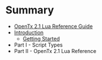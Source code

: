 # Summary

* [OpenTx 2.1 Lua Reference Guide](README.md)
* [Introduction](introduction.md)
   * [Getting Started](getting_started.md)
* Part I - Script Types
* Part II - OpenTx 2.1 Lua Reference

